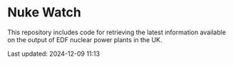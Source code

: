 # Nuke Watch

This repository includes code for retrieving the latest information available on the output of EDF nuclear power plants in the UK.

Last updated: 2024-12-09 11:13